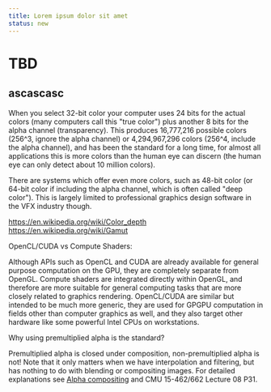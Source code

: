 ```yaml
---
title: Lorem ipsum dolor sit amet
status: new
---
```


# TBD

## ascascasc

When you select 32-bit color your computer uses 24 bits for the actual colors (many computers call this "true color") plus another 8 bits for the alpha channel (transparency). This produces 16,777,216 possible colors (256^3, ignore the alpha channel) or 4,294,967,296 colors (256^4, include the alpha channel), and has been the standard for a long time, for almost all applications this is more colors than the human eye can discern (the human eye can only detect about 10 million colors).

There are systems which offer even more colors, such as 48-bit color (or 64-bit color if including the alpha channel, which is often called "deep color"). This is largely limited to professional graphics design software in the VFX industry though.

https://en.wikipedia.org/wiki/Color_depth
https://en.wikipedia.org/wiki/Gamut

OpenCL/CUDA vs Compute Shaders:

Although APIs such as OpenCL and CUDA are already available for general purpose computation on the GPU, they are completely separate from OpenGL. Compute shaders are integrated directly within OpenGL,
and therefore are more suitable for general computing tasks that are more closely related to graphics rendering. OpenCL/CUDA are similar but intended to be much more generic, they are used for GPGPU computation in fields other than computer graphics as well, and they also target other hardware like some powerful Intel CPUs on workstations.

Why using premultiplied alpha is the standard?

Premultiplied alpha is closed under composition, non-premultiplied alpha is not! Note that it only matters when we have interpolation and filtering, but has nothing to do with blending or compositing images. For detailed explanations see [Alpha compositing](https://en.wikipedia.org/wiki/Alpha_compositing#Straight_versus_premultiplied) and CMU 15-462/662 Lecture 08 P31.





